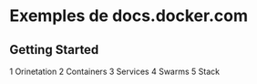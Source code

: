 # Exemples de **docs.docker.com**

##  Getting Started

 1 Orinetation
 2 Containers
 3 Services
 4 Swarms
 5 Stack


